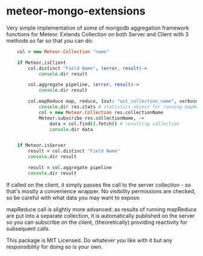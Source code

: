 meteor-mongo-extensions
=======================

Very simple implementation of some of mongodb aggregation framework functions for Meteor. Extends Collection on
both Server and Client with 3 methods so far so that you can do:

```coffeescript
    col = new Meteor.Collection "name"

    if Meteor.isClient
        col.distinct "Field Name", (error, result)->
            console.dir result

        col.aggregate pipeline, (error, result)->
            console.dir result

        col.mapReduce map, reduce, {out: "out_collection_name", verbose: true}, (err,res)->
            console.dir res.stats # statistics object for running mapReduce
            col = new Meteor.Collection res.collectionName
            Meteor.subscribe res.collectionName, ->
                data = col.find().fetch() # resulting collection
                console.dir data


    if Meteor.isServer
        result = col.distinct "Field Name"
        console.dir result

        result = col.aggregate pipeline
        console.dir result
```

If called on the client, it simply passes the call to the server collection - so that's mostly a convenience wrapper.
No visibility permissions are checked, so be careful with what data you may want to expose.

mapReduce call is slightly more advanced: as results of running mapReduce are put into a separate collection,
it is automatically published on the server so you can subscribe on the client, (theoretically) providing
reactivity for subsequent calls.

This package is MIT Licensed. Do whatever you like with it but any responsibility for doing so is your own.
